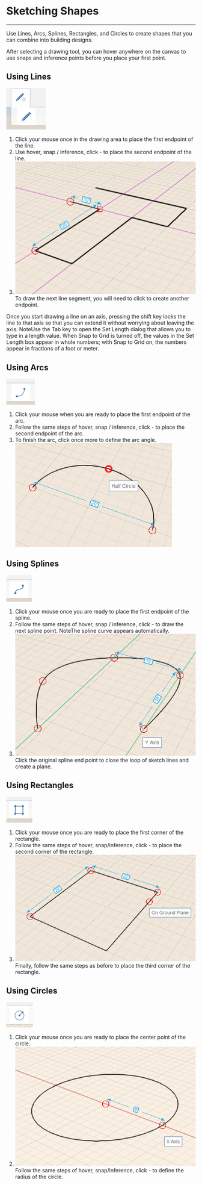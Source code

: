 # Sketching Shapes

----

Use Lines, Arcs, Splines, Rectangles, and Circles to create shapes that you can combine into building designs.

After selecting a drawing tool, you can hover anywhere on the canvas to use snaps and inference points before you place your first point.

## Using Lines

![](Images/GUID-27983F96-48B2-4FD2-8667-EDC3435AAA66-low.png) 
1. Click your mouse once in the drawing area to place the first endpoint of the line.
2. Use hover, snap / inference, click - to place the second endpoint of the line.
3. ![](Images/GUID-AB3A710E-3BF8-4163-AF46-2B02ED9A3277-low.png)To draw the next line segment, you will need to click to create another endpoint.

Once you start drawing a line on an axis, pressing the shift key locks the line to that axis so that you can extend it without worrying about leaving the axis.
NoteUse the Tab key to open the Set Length dialog that allows you to type in a length value. When Snap to Grid is turned off, the values in the Set Length box appear in whole numbers; with Snap to Grid on, the numbers appear in fractions of a foot or meter.
## Using Arcs

![](Images/GUID-9DB80E7B-E0BE-4EC1-B035-F01592BCE7F0-low.png) 
1. Click your mouse when you are ready to place the first endpoint of the arc.
2. Follow the same steps of hover, snap / inference, click - to place the second endpoint of the arc.
3. To finish the arc, click once more to define the arc angle. ![](Images/GUID-1F062C15-3811-4D9A-A15C-E464EF756989-low.png)

## Using Splines

![](Images/GUID-70BC13C6-FED4-4BC2-BBFB-B4D0AE66A7FC-low.png) 
1. Click your mouse once you are ready to place the first endpoint of the spline.
2. Follow the same steps of hover, snap / inference, click - to draw the next spline point.
NoteThe spline curve appears automatically.
1. ![](Images/GUID-7F769709-6434-40BF-BB18-2C7C73E343C6-low.png)Click the original spline end point to close the loop of sketch lines and create a plane.

## Using Rectangles

![](Images/GUID-8C3D33D8-5D89-4D52-9425-323604428765-low.png) 
1. Click your mouse once you are ready to place the first corner of the rectangle.
2. Follow the same steps of hover, snap/inference, click - to place the second corner of the rectangle.
3. ![](Images/GUID-8D08B9BE-B846-4FBA-9CEC-9A8E653548C0-low.png)Finally, follow the same steps as before to place the third corner of the rectangle.

## Using Circles

![](Images/GUID-1193F05F-06CC-4415-A8E8-809D5824D25D-low.png) 
1. Click your mouse once you are ready to place the center point of the circle.
2. ![](Images/GUID-E665F344-1E0F-41B0-8195-EC68951CAC69-low.png)Follow the same steps of hover, snap/inference, click - to define the radius of the circle.
